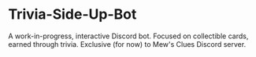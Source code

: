 # Trivia-Side-Up-Bot
A work-in-progress, interactive Discord bot. Focused on collectible cards, earned through trivia. Exclusive (for now) to Mew's Clues Discord server.
